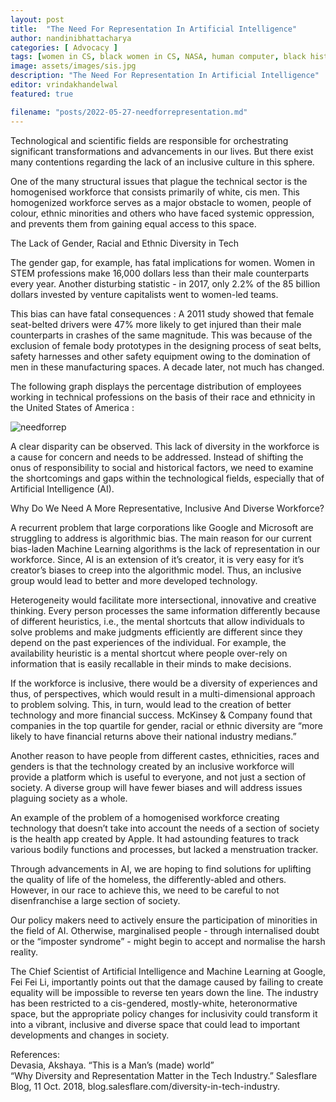 ```yaml
---
layout: post
title:  "The Need For Representation In Artificial Intelligence"
author: nandinibhattacharya
categories: [ Advocacy ]
tags: [women in CS, black women in CS, NASA, human computer, black history month,Katherine Johnson,Annie Easley,Evelyn Boyd Granville,Dorothy Vaughan,Melba Roy Mouton,Kimberly Bryant]
image: assets/images/sis.jpg
description: "The Need For Representation In Artificial Intelligence"
editor: vrindakhandelwal
featured: true

filename: "posts/2022-05-27-needforrepresentation.md"
---
```


Technological and scientific fields are responsible for orchestrating significant transformations and advancements in our lives. But there exist many contentions regarding the lack of an inclusive culture in this sphere. 

One of the many structural issues that plague the technical sector is the homogenised workforce that consists primarily of white, cis men. This homogenized workforce serves as a major obstacle to women, people of colour, ethnic minorities and others who have faced systemic oppression, and prevents them from gaining equal access to this space. 

The Lack of Gender, Racial and Ethnic Diversity in Tech

The gender gap, for example, has fatal implications for women. Women in STEM professions make 16,000 dollars less than their male counterparts every year. Another disturbing statistic - in 2017, only 2.2% of the 85 billion dollars invested by venture capitalists went to women-led teams. 

This bias can have fatal consequences : A 2011 study showed that female seat-belted drivers were 47% more likely to get injured than their male counterparts in crashes of the same magnitude. This was because of the exclusion of female body prototypes in the designing process of seat belts, safety harnesses and other safety equipment owing to the domination of men in these manufacturing spaces. A decade later, not much has changed. 

The following graph displays the percentage distribution of employees working in technical professions on the basis of their race and ethnicity in the United States of America : 

![needforrep](../assets/images/needforrep.jpg)

A clear disparity can be observed. This lack of diversity in the workforce is a cause for concern and needs to be addressed. Instead of shifting the onus of responsibility to social and historical factors, we need to examine the shortcomings and gaps within the technological fields, especially that of Artificial Intelligence (AI). 

Why Do We Need A More Representative, Inclusive And Diverse Workforce?

A recurrent problem that large corporations like Google and Microsoft are struggling to address is algorithmic bias. The main reason for our current bias-laden Machine Learning algorithms is the lack of representation in our workforce. Since, AI is an extension of it’s creator, it is very easy for it’s creator’s biases to creep into the algorithmic model. Thus, an inclusive group would lead to better and more developed technology.

Heterogeneity would facilitate more intersectional, innovative and creative thinking. Every person processes the same information differently because of different heuristics, i.e., the mental shortcuts that allow individuals to solve problems and make judgments efficiently are different since they depend on the past experiences of the individual. For example, the availability heuristic is a mental shortcut where people over-rely on information that is easily recallable in their minds to make decisions. 

If the workforce is inclusive, there would be a diversity of experiences and thus, of perspectives, which would result in a multi-dimensional approach to problem solving. This, in turn, would lead to the creation of better technology and more financial success. McKinsey & Company found that companies in the top quartile for gender, racial or ethnic diversity are “more likely to have financial returns above their national industry medians.” 

Another reason to have people from different castes, ethnicities, races and genders is that the technology created by an inclusive workforce will provide a platform which is useful to everyone, and not just a section of society. A diverse group will have fewer biases and will address issues plaguing society as a whole. 

An example of the problem of a homogenised workforce creating technology that doesn’t take into account the needs of a section of society is the health app created by Apple. It had astounding features to track various bodily functions and processes, but lacked a menstruation tracker. 

Through advancements in AI, we are hoping to find solutions for uplifting the quality of life of the homeless, the differently-abled and others. However, in our race to achieve this, we need to be careful to not disenfranchise a large section of society.  

Our policy makers need to actively ensure the participation of minorities in the field of AI. Otherwise, marginalised people - through internalised doubt or the “imposter syndrome” - might begin to accept and normalise the harsh reality. 

The Chief Scientist of Artificial Intelligence and Machine Learning at Google, Fei Fei Li, importantly points out that the damage caused by failing to create equality will be impossible to reverse ten years down the line. The industry has been restricted to a cis-gendered, mostly-white, heteronormative space, but the appropriate policy changes for inclusivity could transform it into a vibrant, inclusive and diverse space that could lead to important developments and changes in society. 

References:  
Devasia, Akshaya. “This is a Man’s (made) world”  
“Why Diversity and Representation Matter in the Tech Industry.” Salesflare  Blog, 11 Oct. 2018, blog.salesflare.com/diversity-in-tech-industry.


